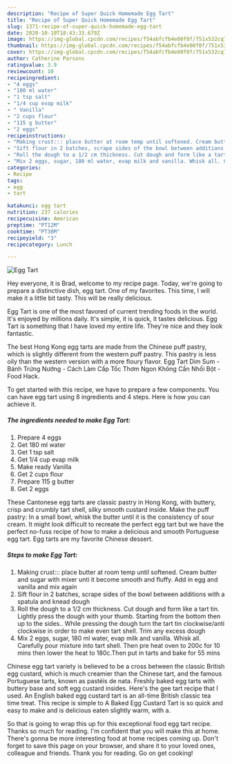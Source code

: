 ```yaml
---
description: "Recipe of Super Quick Homemade Egg Tart"
title: "Recipe of Super Quick Homemade Egg Tart"
slug: 1371-recipe-of-super-quick-homemade-egg-tart
date: 2020-10-10T18:43:33.679Z
image: https://img-global.cpcdn.com/recipes/f54abfcfb4e00f0f/751x532cq70/egg-tart-recipe-main-photo.jpg
thumbnail: https://img-global.cpcdn.com/recipes/f54abfcfb4e00f0f/751x532cq70/egg-tart-recipe-main-photo.jpg
cover: https://img-global.cpcdn.com/recipes/f54abfcfb4e00f0f/751x532cq70/egg-tart-recipe-main-photo.jpg
author: Catherine Parsons
ratingvalue: 3.9
reviewcount: 10
recipeingredient:
- "4 eggs"
- "180 ml water"
- "1 tsp salt"
- "1/4 cup evap milk"
- " Vanilla"
- "2 cups flour"
- "115 g butter"
- "2 eggs"
recipeinstructions:
- "Making crust::: place butter at room temp until softened. Cream butter and sugar with mixer unti it become smooth and fluffy. Add in egg and vanilla and mix again"
- "Sift flour in 2 batches, scrape sides of the bowl between additions with a spatula and knead dough"
- "Roll the dough to a 1/2 cm thickness. Cut dough and form like a tart tin. Lightly press the dough with your thumb. Starting from the bottom then up to the sides.. While pressing the dough turn the tart tin clockwise/anti clockwise in order to make even tart shell. Trim any excess dough"
- "Mix 2 eggs, sugar, 180 ml water, evap milk and vanilla. Whisk all. Carefully pour mixture into tart shell. Then pre heat oven to 200c for 10 mins then lower the heat to 180c.Then put in tarts and bake for 55 mins"
categories:
- Recipe
tags:
- egg
- tart

katakunci: egg tart 
nutrition: 237 calories
recipecuisine: American
preptime: "PT12M"
cooktime: "PT30M"
recipeyield: "3"
recipecategory: Lunch

---
```



![Egg Tart](https://img-global.cpcdn.com/recipes/f54abfcfb4e00f0f/751x532cq70/egg-tart-recipe-main-photo.jpg)

Hey everyone, it is Brad, welcome to my recipe page. Today, we're going to prepare a distinctive dish, egg tart. One of my favorites. This time, I will make it a little bit tasty. This will be really delicious.

Egg Tart is one of the most favored of current trending foods in the world. It's enjoyed by millions daily. It's simple, it is quick, it tastes delicious. Egg Tart is something that I have loved my entire life. They're nice and they look fantastic.

The best Hong Kong egg tarts are made from the Chinese puff pastry, which is slightly different from the western puff pastry. This pastry is less oily than the western version with a more floury flavor. Egg Tart Dim Sum - Bánh Trứng Nướng - Cách Làm Cấp Tốc Thơm Ngon Không Cần Nhồi Bột - Food Hack.


To get started with this recipe, we have to prepare a few components. You can have egg tart using 8 ingredients and 4 steps. Here is how you can achieve it.

<!--inarticleads1-->

##### The ingredients needed to make Egg Tart:

1. Prepare 4 eggs
1. Get 180 ml water
1. Get 1 tsp salt
1. Get 1/4 cup evap milk
1. Make ready  Vanilla
1. Get 2 cups flour
1. Prepare 115 g butter
1. Get 2 eggs


These Cantonese egg tarts are classic pastry in Hong Kong, with buttery, crisp and crumbly tart shell, silky smooth custard inside. Make the puff pastry: In a small bowl, whisk the butter until it is the consistency of sour cream. It might look difficult to recreate the perfect egg tart but we have the perfect no-fuss recipe of how to make a delicious and smooth Portuguese egg tart. Egg tarts are my favorite Chinese dessert. 

<!--inarticleads2-->

##### Steps to make Egg Tart:

1. Making crust::: place butter at room temp until softened. Cream butter and sugar with mixer unti it become smooth and fluffy. Add in egg and vanilla and mix again
1. Sift flour in 2 batches, scrape sides of the bowl between additions with a spatula and knead dough
1. Roll the dough to a 1/2 cm thickness. Cut dough and form like a tart tin. Lightly press the dough with your thumb. Starting from the bottom then up to the sides.. While pressing the dough turn the tart tin clockwise/anti clockwise in order to make even tart shell. Trim any excess dough
1. Mix 2 eggs, sugar, 180 ml water, evap milk and vanilla. Whisk all. Carefully pour mixture into tart shell. Then pre heat oven to 200c for 10 mins then lower the heat to 180c.Then put in tarts and bake for 55 mins


Chinese egg tart variety is believed to be a cross between the classic British egg custard, which is much creamier than the Chinese tart, and the famous Portuguese tarts, known as pastéis de nata. Freshly baked egg tarts with buttery base and soft egg custard insides. Here&#39;s the gee tart recipe that I used. An English baked egg custard tart is an all-time British classic tea time treat. This recipe is simple to A Baked Egg Custard Tart is so quick and easy to make and is delicious eaten slightly warm, with a. 

So that is going to wrap this up for this exceptional food egg tart recipe. Thanks so much for reading. I'm confident that you will make this at home. There's gonna be more interesting food at home recipes coming up. Don't forget to save this page on your browser, and share it to your loved ones, colleague and friends. Thank you for reading. Go on get cooking!
